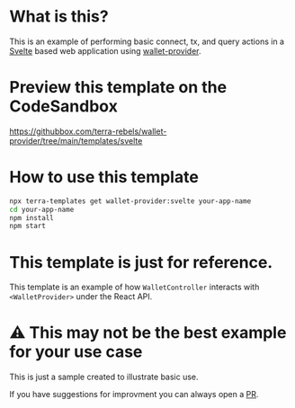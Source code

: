 # What is this?

This is an example of performing basic connect, tx, and query actions in a [Svelte](https://svelte.dev/) based web application using [wallet-provider](https://www.npmjs.com/package/@terra-rebels/wallet-provider).

# Preview this template on the CodeSandbox

<https://githubbox.com/terra-rebels/wallet-provider/tree/main/templates/svelte>

# How to use this template

```sh
npx terra-templates get wallet-provider:svelte your-app-name
cd your-app-name
npm install
npm start
```

# This template is just for reference.

This template is an example of how `WalletController` interacts with `<WalletProvider>` under the React API.

# ⚠️ This may not be the best example for your use case

This is just a sample created to illustrate basic use.

If you have suggestions for improvment you can always open a [PR](https://github.com/terra-rebels/wallet-provider).